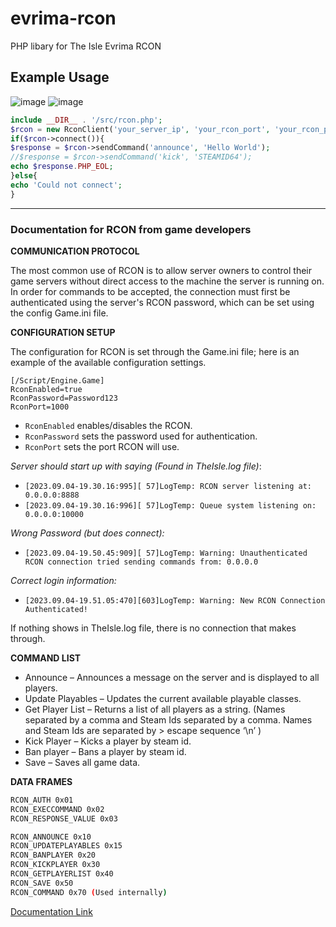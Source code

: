 # evrima-rcon
PHP libary for The Isle Evrima RCON



## Example Usage
![image](https://github.com/Theislemanager/evrima-rcon/assets/143001364/139adfcb-4946-4d89-8294-15f3b07374a5)
![image](https://github.com/Theislemanager/evrima-rcon/assets/143001364/746d1b50-59ec-4c1e-83e3-e4d23ade28ff)



```php
include __DIR__ . '/src/rcon.php';
$rcon = new RconClient('your_server_ip', 'your_rcon_port', 'your_rcon_password');
if($rcon->connect()){
$response = $rcon->sendCommand('announce', 'Hello World');
//$response = $rcon->sendCommand('kick', 'STEAMID64');
echo $response.PHP_EOL;
}else{
echo 'Could not connect';
}
```





__________________________________________________________________



### Documentation for RCON from game developers

**COMMUNICATION PROTOCOL**

The most common use of RCON is to allow server owners to control their game servers without direct access to the machine the server is running on. In order for commands to be accepted, the connection must first be authenticated using the server's RCON password, which can be set using the config Game.ini file.


**CONFIGURATION SETUP**

The configuration for RCON is set through the Game.ini file; here is an example of the available configuration settings. 

```
[/Script/Engine.Game]
RconEnabled=true
RconPassword=Password123
RconPort=1000
```
- `RconEnabled` enables/disables the RCON.
- `RconPassword` sets the password used for authentication.
- `RconPort` sets the port RCON will use.

*Server should start up with saying (Found in TheIsle.log file)*:
- `[2023.09.04-19.30.16:995][ 57]LogTemp: RCON server listening at: 0.0.0.0:8888`
- `[2023.09.04-19.30.16:996][ 57]LogTemp: Queue system listening on: 0.0.0.0:10000`

*Wrong Password (but does connect):*
- `[2023.09.04-19.50.45:909][ 57]LogTemp: Warning: Unauthenticated RCON connection tried sending commands from: 0.0.0.0`
  
*Correct login information:*
- `[2023.09.04-19.51.05:470][603]LogTemp: Warning: New RCON Connection Authenticated!`

If nothing shows in TheIsle.log file, there is no connection that makes through.

**COMMAND LIST**

- Announce – Announces a message on the server and is displayed to all players.
- Update Playables – Updates the current available playable classes.
- Get Player List – Returns a list of all players as a string. (Names separated by a comma and Steam Ids separated by a comma. Names and Steam Ids are separated by > escape sequence ‘\n’ )
- Kick Player – Kicks a player by steam id.
- Ban player – Bans a player by steam id.
- Save – Saves all game data.





**DATA FRAMES**
```bash
RCON_AUTH 0x01
RCON_EXECCOMMAND 0x02
RCON_RESPONSE_VALUE 0x03

RCON_ANNOUNCE 0x10
RCON_UPDATEPLAYABLES 0x15
RCON_BANPLAYER 0x20
RCON_KICKPLAYER 0x30
RCON_GETPLAYERLIST 0x40
RCON_SAVE 0x50
RCON_COMMAND 0x70 (Used internally)
```

[Documentation Link](https://docs.google.com/document/d/1JI_qVdKIZrqcVTY2Tqnm1T_Ws3_1r5nINGxfprbWw7w/edit#heading=h.p9tfb89b07jd)
